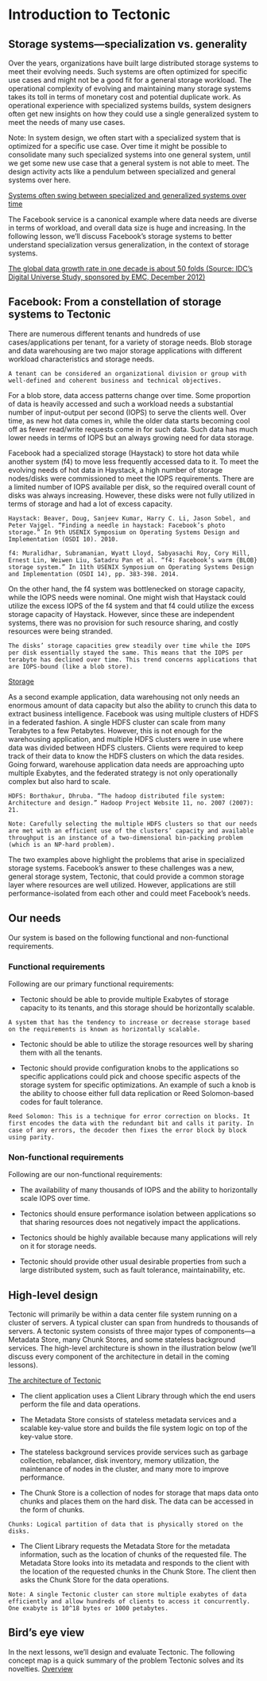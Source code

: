 # Introduction to Tectonic
## Storage systems—specialization vs. generality
Over the years, organizations have built large distributed storage systems to meet their evolving needs. Such systems are often optimized for specific use cases and might not be a good fit for a general storage workload. The operational complexity of evolving and maintaining many storage systems takes its toll in terms of monetary cost and potential duplicate work. As operational experience with specialized systems builds, system designers often get new insights on how they could use a single generalized system to meet the needs of many use cases.

Note: In system design, we often start with a specialized system that is optimized for a specific use case. Over time it might be possible to consolidate many such specialized systems into one general system, until we get some new use case that a general system is not able to meet. The design activity acts like a pendulum between specialized and general systems over here.

[Systems often swing between specialized and generalized systems over time](./swing.jpg)

The Facebook service is a canonical example where data needs are diverse in terms of workload, and overall data size is huge and increasing. In the following lesson, we’ll discuss Facebook’s storage systems to better understand specialization versus generalization, in the context of storage systems.

[The global data growth rate in one decade is about 50 folds (Source: IDC’s Digital Universe Study, sponsored by EMC, December 2012)](./growth.jpg)

## Facebook: From a constellation of storage systems to Tectonic
There are numerous different tenants and hundreds of use cases/applications per tenant, for a variety of storage needs. Blob storage and data warehousing are two major storage applications with different workload characteristics and storage needs.

```
A tenant can be considered an organizational division or group with well-defined and coherent business and technical objectives.
```

For a blob store, data access patterns change over time. Some proportion of data is heavily accessed and such a workload needs a substantial number of input-output per second (IOPS) to serve the clients well. Over time, as new hot data comes in, while the older data starts becoming cool off as fewer read/write requests come in for such data. Such data has much lower needs in terms of IOPS but an always growing need for data storage.

Facebook had a specialized storage (Haystack) to store hot data while another system (f4) to move less frequently accessed data to it. To meet the evolving needs of hot data in Haystack, a high number of storage nodes/disks were commissioned to meet the IOPS requirements. There are a limited number of IOPS available per disk, so the required overall count of disks was always increasing. However, these disks were not fully utilized in terms of storage and had a lot of excess capacity.

```
Haystack: Beaver, Doug, Sanjeev Kumar, Harry C. Li, Jason Sobel, and Peter Vajgel. “Finding a needle in haystack: Facebook’s photo storage.” In 9th USENIX Symposium on Operating Systems Design and Implementation (OSDI 10). 2010.
```

```
f4: Muralidhar, Subramanian, Wyatt Lloyd, Sabyasachi Roy, Cory Hill, Ernest Lin, Weiwen Liu, Satadru Pan et al. “f4: Facebook’s warm {BLOB} storage system.” In 11th USENIX Symposium on Operating Systems Design and Implementation (OSDI 14), pp. 383-398. 2014.
```

On the other hand, the f4 system was bottlenecked on storage capacity, while the IOPS needs were nominal. One might wish that Haystack could utilize the excess IOPS of the f4 system and that f4 could utilize the excess storage capacity of Haystack. However, since these are independent systems, there was no provision for such resource sharing, and costly resources were being stranded.
```
The disks’ storage capacities grew steadily over time while the IOPS per disk essentially stayed the same. This means that the IOPS per terabyte has declined over time. This trend concerns applications that are IOPS-bound (like a blob store).
```

[Storage](./fb)

As a second example application, data warehousing not only needs an enormous amount of data capacity but also the ability to crunch this data to extract business intelligence. Facebook was using multiple clusters of HDFS in a federated fashion. A single HDFS cluster can scale from many Terabytes to a few Petabytes. However, this is not enough for the warehousing application, and multiple HDFS clusters were in use where data was divided between HDFS clusters. Clients were required to keep track of their data to know the HDFS clusters on which the data resides. Going forward, warehouse application data needs are approaching upto multiple Exabytes, and the federated strategy is not only operationally complex but also hard to scale.
```
HDFS: Borthakur, Dhruba. “The hadoop distributed file system: Architecture and design.” Hadoop Project Website 11, no. 2007 (2007): 21.
```


```
Note: Carefully selecting the multiple HDFS clusters so that our needs are met with an efficient use of the clusters’ capacity and available throughput is an instance of a two-dimensional bin-packing problem (which is an NP-hard problem).
```
The two examples above highlight the problems that arise in specialized storage systems. Facebook’s answer to these challenges was a new, general storage system, Tectonic, that could provide a common storage layer where resources are well utilized. However, applications are still performance-isolated from each other and could meet Facebook’s needs.


## Our needs
Our system is based on the following functional and non-functional requirements.

### Functional requirements
Following are our primary functional requirements:

- Tectonic should be able to provide multiple Exabytes of storage capacity to its tenants, and this storage should be horizontally scalable.

```
A system that has the tendency to increase or decrease storage based on the requirements is known as horizontally scalable.
```

- Tectonic should be able to utilize the storage resources well by sharing them with all the tenants.

- Tectonic should provide configuration knobs to the applications so specific applications could pick and choose specific aspects of the storage system for specific optimizations. An example of such a knob is the ability to choose either full data replication or Reed Solomon-based codes for fault tolerance.
```
Reed Solomon: This is a technique for error correction on blocks. It first encodes the data with the redundant bit and calls it parity. In case of any errors, the decoder then fixes the error block by block using parity.
```

### Non-functional requirements
Following are our non-functional requirements:

- The availability of many thousands of IOPS and the ability to horizontally scale IOPS over time.

- Tectonics should ensure performance isolation between applications so that sharing resources does not negatively impact the applications.

- Tectonics should be highly available because many applications will rely on it for storage needs.

- Tectonic should provide other usual desirable properties from such a large distributed system, such as fault tolerance, maintainability, etc.


## High-level design
Tectonic will primarily be within a data center file system running on a cluster of servers. A typical cluster can span from hundreds to thousands of servers. A tectonic system consists of three major types of components—a Metadata Store, many Chunk Stores, and some stateless background services. The high-level architecture is shown in the illustration below (we’ll discuss every component of the architecture in detail in the coming lessons).

[The architecture of Tectonic](./arch.jpg)

- The client application uses a Client Library through which the end users perform the file and data operations.

- The Metadata Store consists of stateless metadata services and a scalable key-value store and builds the file system logic on top of the key-value store.

- The stateless background services provide services such as garbage collection, rebalancer, disk inventory, memory utilization, the maintenance of nodes in the cluster, and many more to improve performance.

- The Chunk Store is a collection of nodes for storage that maps data onto chunks and places them on the hard disk. The data can be accessed in the form of chunks.

```
Chunks: Logical partition of data that is physically stored on the disks.
```

- The Client Library requests the Metadata Store for the metadata information, such as the location of chunks of the requested file. The Metadata Store looks into its metadata and responds to the client with the location of the requested chunks in the Chunk Store. The client then asks the Chunk Store for the data operations.
```
Note: A single Tectonic cluster can store multiple exabytes of data efficiently and allow hundreds of clients to access it concurrently. One exabyte is 10^18 bytes or 1000 petabytes.
```

## Bird’s eye view
In the next lessons, we’ll design and evaluate Tectonic. The following concept map is a quick summary of the problem Tectonic solves and its novelties.
[Overview](./birds.jpg)
